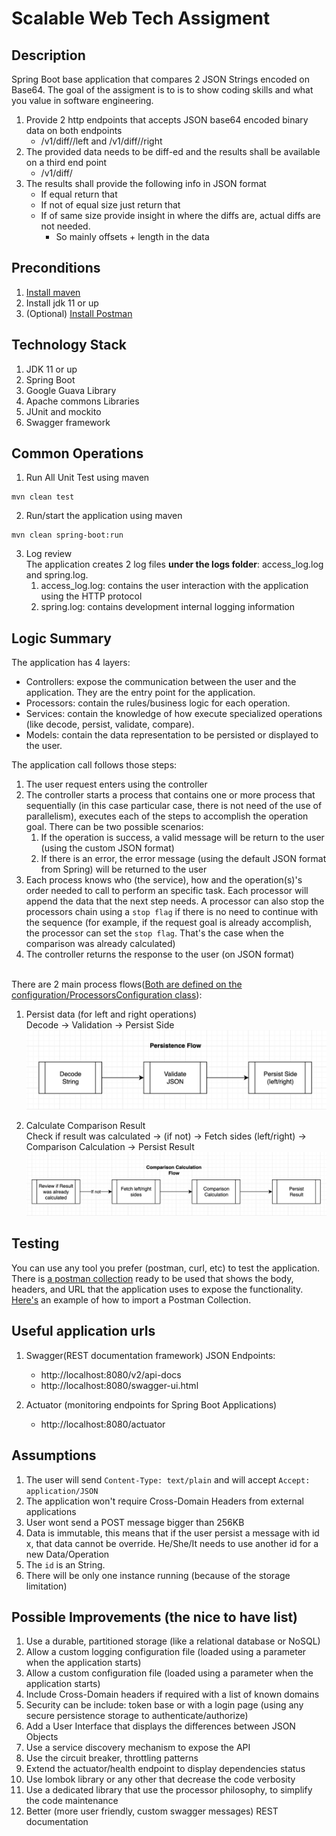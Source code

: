 Scalable Web Tech Assigment
===========================

Description
-----------

Spring Boot base application that compares 2 JSON Strings encoded on Base64. The goal of the assigment is to is to show 
 coding skills and what you value in software engineering.

1. Provide 2 http endpoints that accepts JSON base64 encoded binary data on both endpoints
    * <host>/v1/diff/<ID>/left and <host>/v1/diff/<ID>/right
2. The provided data needs to be diff-ed and the results shall be available on a third end point
    * <host>/v1/diff/<ID>
3. The results shall provide the following info in JSON format
    * If equal return that
    * If not of equal size just return that
    * If of same size provide insight in where the diffs are, actual diffs are not needed.
        * So mainly offsets + length in the data 

Preconditions
-------------

1. [Install maven][0]
2. Install jdk 11 or up
3. (Optional) [Install Postman][1]

Technology Stack
----------------
1. JDK 11 or up
2. Spring Boot
3. Google Guava Library
4. Apache commons Libraries
5. JUnit and mockito
6. Swagger framework

Common Operations
-----------------

1. Run All Unit Test using maven 
```shell script
mvn clean test
```

2. Run/start the application using maven
```shell script
mvn clean spring-boot:run 
```

3. Log review
<br/>The application creates 2 log files **under the logs folder**: access_log.log and spring.log.
    1. access_log.log: contains the user interaction with the application using the HTTP protocol
    2. spring.log: contains development internal logging information

Logic Summary
-------------
The application has 4 layers:
* Controllers: expose the communication between the user and the application. They are the entry point for the application.
* Processors: contain the rules/business logic for each operation.
* Services: contain the knowledge of how execute specialized operations (like decode, persist, validate, compare).
* Models: contain the data representation to be persisted or displayed to the user.

The application call follows those steps:
1. The user request enters using the controller
2. The controller starts a process that contains one or more process that sequentially (in this case particular case, there is not need of the use of parallelism),
 executes each of the steps to accomplish the operation goal. There can be two possible scenarios:
    1. If the operation is success, a valid message will be return to the user (using the custom JSON format)
    2. If there is an error, the error message (using the default JSON format from Spring) will be returned to the user
3. Each process knows who (the service), how and the operation(s)'s order needed to call to perform an specific task. Each processor will append the data that
the next step needs. A processor can also stop the processors chain using a `stop flag` if there is no need to continue with the sequence (for example, if the 
request goal is already accomplish, the processor can set the `stop flag`. That's the case when the comparison was already calculated)
4. The controller returns the response to the user (on JSON format)

<br/>There are 2 main process flows([Both are defined on the configuration/ProcessorsConfiguration class](/src/main/java/com/wearewaes/techassignment/aaroncastro/scalableweb/configuration/ProcessorsConfiguration.java)):
1. Persist data (for left and right operations)
<br/> Decode -> Validation -> Persist Side
<br/>![Persist data](/documentation/diagrams/persistence.png)

2. Calculate Comparison Result
<br/> Check if result was calculated -> (if not) -> Fetch sides (left/right) -> Comparison Calculation -> Persist Result
<br/>![Comparison Result](/documentation/diagrams/calculation.png)

Testing
-------
You can use any tool you prefer (postman, curl, etc) to test the application. There is 
[a postman collection](/utilities/postman/WAES-Tech-Assignment.postman_collection.json) ready to be used that shows the 
body, headers, and URL that the application uses to expose the functionality. 
<br/>[Here's][2] an example of how to import a Postman Collection.

Useful application urls
-----------------------

1. Swagger(REST documentation framework) JSON Endpoints:
    * http://localhost:8080/v2/api-docs
    * http://localhost:8080/swagger-ui.html

2. Actuator (monitoring endpoints for Spring Boot Applications)
    * http://localhost:8080/actuator

Assumptions
-----------
1. The user will send `Content-Type: text/plain` and will accept `Accept: application/JSON`
2. The application won't require Cross-Domain Headers from external applications
3. User wont send a POST message bigger than 256KB
4. Data is immutable, this means that if the user persist a message with id x, that data cannot be override. He/She/It needs to use another id for a new Data/Operation
5. The `id` is an String.
6. There will be only one instance running (because of the storage limitation)

Possible Improvements (the nice to have list)
--------------------------------------------
1. Use a durable, partitioned storage (like a relational database or NoSQL)
2. Allow a custom logging configuration file (loaded using a parameter when the application starts)
3. Allow a custom configuration file (loaded using a parameter when the application starts)
4. Include Cross-Domain headers if required with a list of known domains
5. Security can be include: token base or with a login page (using any secure persistence storage to authenticate/authorize)
6. Add a User Interface that displays the differences between JSON Objects
7. Use a service discovery mechanism to expose the API
8. Use the circuit breaker, throttling patterns 
9. Extend the actuator/health endpoint to display dependencies status
10. Use lombok library or any other that decrease the code verbosity
11. Use a dedicated library that use the processor philosophy, to simplify the code maintenance
12. Better (more user friendly, custom swagger messages) REST documentation

[0]: https://maven.apache.org/
[1]: https://www.getpostman.com
[2]: https://learning.getpostman.com/docs/postman/collection_runs/using_environments_in_collection_runs/